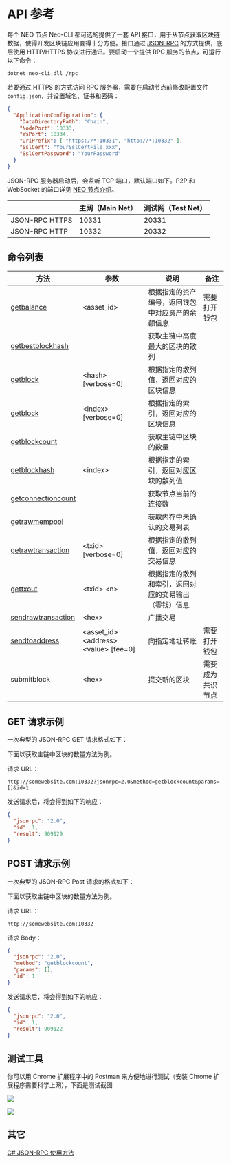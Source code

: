 # API 参考

每个 NEO 节点 Neo-CLI 都可选的提供了一套 API 接口，用于从节点获取区块链数据，使得开发区块链应用变得十分方便。接口通过 [JSON-RPC](http://wiki.geekdream.com/Specification/json-rpc_2.0.html) 的方式提供，底层使用 HTTP/HTTPS 协议进行通讯。要启动一个提供 RPC 服务的节点，可运行以下命令：

`dotnet neo-cli.dll /rpc`

若要通过 HTTPS 的方式访问 RPC 服务器，需要在启动节点前修改配置文件 `config.json`，并设置域名、证书和密码：

```json
{
  "ApplicationConfiguration": {
    "DataDirectoryPath": "Chain",
    "NodePort": 10333,
    "WsPort": 10334,
    "UriPrefix": [ "https://*:10331", "http://*:10332" ],
    "SslCert": "YourSslCertFile.xxx",
    "SslCertPassword": "YourPassword"
  }
}                                          
```

JSON-RPC 服务器启动后，会监听 TCP 端口，默认端口如下。P2P 和 WebSocket 的端口详见 [NEO 节点介绍](introduction.md)。

|                | 主网（Main Net） | 测试网（Test Net） |
| -------------- | ------------ | ------------- |
| JSON-RPC HTTPS | 10331        | 20331         |
| JSON-RPC HTTP  | 10332        | 20332         |

## 命令列表

| 方法                                       | 参数                                      | 说明                         | 备注       |
| ---------------------------------------- | --------------------------------------- | -------------------------- | -------- |
| [getbalance](api/getbalance.md)          | \<asset_id>                             | 根据指定的资产编号，返回钱包中对应资产的余额信息   | 需要打开钱包   |
| [getbestblockhash](api/getbestblockhash.md) |                                         | 获取主链中高度最大的区块的散列            |          |
| [getblock](api/getblock.md)              | \<hash> [verbose=0]                     | 根据指定的散列值，返回对应的区块信息         |          |
| [getblock](api/getblock2.md)             | \<index> [verbose=0]                    | 根据指定的索引，返回对应的区块信息          |          |
| [getblockcount](api/getblockcount.md)    |                                         | 获取主链中区块的数量                 |          |
| [getblockhash](api/getblockhash.md)      | \<index>                                | 根据指定的索引，返回对应区块的散列值         |          |
| [getconnectioncount](api/getconnectioncount.md) |                                         | 获取节点当前的连接数                 |          |
| [getrawmempool](api/getrawmempool.md)    |                                         | 获取内存中未确认的交易列表              |          |
| [getrawtransaction](api/getrawtransaction.md) | \<txid> [verbose=0]                     | 根据指定的散列值，返回对应的交易信息         |          |
| [gettxout](api/gettxout.md)              | \<txid> \<n>                            | 根据指定的散列和索引，返回对应的交易输出（零钱）信息 |          |
| [sendrawtransaction](api/sendrawtransaction.md) | \<hex>                                  | 广播交易                       |          |
| [sendtoaddress](api/sendtoaddress.md)    | \<asset_id> \<address> \<value> [fee=0] | 向指定地址转账                    | 需要打开钱包   |
| submitblock                              | \<hex>                                  | 提交新的区块                     | 需要成为共识节点 |

## GET 请求示例

一次典型的 JSON-RPC GET 请求格式如下：

下面以获取主链中区块的数量方法为例。

请求 URL：

```
http://somewebsite.com:10332?jsonrpc=2.0&method=getblockcount&params=[]&id=1
```

发送请求后，将会得到如下的响应：

```json
{
  "jsonrpc": "2.0",
  "id": 1,
  "result": 909129
}
```

## POST 请求示例

一次典型的 JSON-RPC Post 请求的格式如下：

下面以获取主链中区块的数量方法为例。

请求 URL：

```
http://somewebsite.com:10332
```

请求 Body：

```json
{
  "jsonrpc": "2.0",
  "method": "getblockcount",
  "params": [],
  "id": 1
}
```

发送请求后，将会得到如下的响应：

```json
{
  "jsonrpc": "2.0",
  "id": 1,
  "result": 909122
}
```

## 测试工具

你可以用 Chrome 扩展程序中的 Postman 来方便地进行测试（安装 Chrome 扩展程序需要科学上网），下面是测试截图

![](~/images/2017-05-17_17-06-20.jpg)

![](~/images/2017-05-17_16-55-58.jpg)

## 其它

[C# JSON-RPC 使用方法](https://github.com/chenzhitong/CSharp-JSON-RPC/blob/master/json_rpc/Program.cs)


